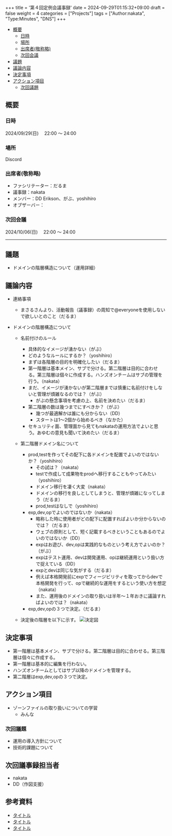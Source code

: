+++
title = '第４回定例会議事録'
date = 2024-09-29T01:15:32+09:00
draft = false
weight = 4
categories = ["Projects"]
tags = ["Author:nakata", "Type:Minutes", "DNS"]
+++

- [概要](#概要)
  - [日時](#日時)
  - [場所](#場所)
  - [出席者(敬称略)](#出席者敬称略)
  - [次回会議](#次回会議)
- [議題](#議題)
- [議論内容](#議論内容)
- [決定事項](#決定事項)
- [アクション項目](#アクション項目)
  - [次回議題](#次回議題)

## 概要

### 日時

2024/09/29(日)　 22:00 ～ 24:00

### 場所

Discord

### 出席者(敬称略)

- ファシリテーター：だるま
- 議事録：nakata
- メンバー：DD Erikson、がぶ、yoshihiro
- オブザーバー：

### 次回会議

2024/10/06(日)　 22:00 ～ 24:00

---

## 議題

- ドメインの階層構造について（運用詳細）

## 議論内容

- 連絡事項
  - まさるさんより、活動報告（議事録）の周知で@everyoneを使用しないで欲しいとのこと（だるま）

- ドメインの階層構造について
    - 名前付けのルール
      - 具体的なイメージが湧かない（がぶ）
      - どのようなルールにするか？（yoshihiro）
      - まずは各階層の目的を明確化したい（だるま）
      - 第一階層は基本メイン、サブで分ける。第二階層は目的に合わせる。第三階層は個々に作成する。ハンズオンチームはサブの管理を行う。（nakata）
      - まだ、イメージが湧かないが第二階層までは慎重に名前付けをしないと管理が煩雑なるのでは？（がぶ）
        - がぶの懸念事項を考慮の上、名前を決めたい（だるま）
      - 第二階層の数は幾つまでにすべきか？（がぶ）
        - 幾つが最適解かは誰にも分からない（DD）
        - スタートは1～2個から始めるべき（なかた）
      - セキュリティ面、管理面から見てもnakataの運用方法でよいと思う。あゆむの意見も聞いて決めたい（だるま）

  - 第二階層ドメイン名について
    - prod,testを作ってその配下に各ドメインを配置でよいのではないか？（yoshihiro）
      - その試は？（nakata）
      - testで作成して成果物をprodへ移行することもやってみたい（yoshihiro）
      - ドメイン移行を凄く大変（nakata）
      - ドメインの移行を良しとしてしまうと、管理が煩雑になってしまう（だるま）
      - prod,testはなしで（yoshihiro）
    - exp,dev,opでよいのではないか（nakata）
      - 略称した時に使用者がどの配下に配置すればよいか分からないのでは？（だるま）
      - ウェブの原則として、短く記載するべきということもあるのでよいのではないか（DD）
      - expはお遊び、dev,opは実践的なものという考え方でよいのか？（がぶ）
      - expはテスト運用、devは開発運用、opは継続運用という扱い方で捉えている（DD）
      - expとdevは同じな気がする（だるま）
      - 例えば本格開発前にexpでフィージビリティを取ってからdevで本格開発を行って、opで継続的な運用をするという使い方を想定（nakata）
      - また、運用後のドメインの取り扱いは半年～１年おきに議論すればよいのでは？（nakata）
    - exp,dev,opの３つで決定。（だるま）

  - 決定後の階層を以下に示す。
  ![決定図](/img/domain-rule/domain.drawio.png)

## 決定事項

- 第一階層は基本メイン、サブで分ける。第二階層は目的に合わせる。第三階層は個々に作成する。
- 第一階層は基本的に編集を行わない。
- ハンズオンチームとしてはサブ以降のドメインを管理する。
- 第二階層はexp,dev,opの３つで決定。

## アクション項目

- ゾーンファイルの取り扱いについての学習
  - みんな

### 次回議題

- 運用の導入方針について
- 技術的課題について

## 次回議事録担当者

- nakata
- DD（作図支援）

## 参考資料
- [タイトル](URL)　
- [タイトル](URL)　
- [タイトル](URL)　
